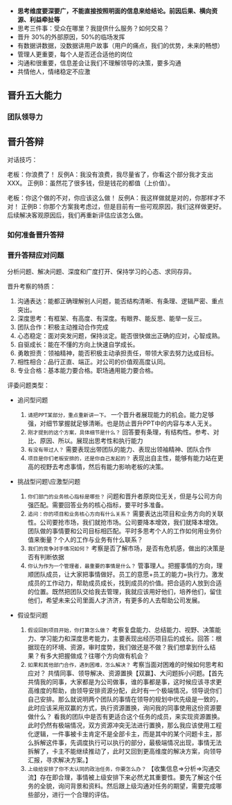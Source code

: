 - **思考维度要深要广，不能直接按照明面的信息来给结论。前因后果、横向资源、利益牵扯等**
- 思考三件事：受众在哪里？我提供什么服务？如何交易？
- 晋升 30%的外部原因，50%的临场发挥
- 有数据讲数据，没数据讲用户故事（用户的痛点，我们的优势，未来的畅想）
- 管理人更重要，每个人是否还合适他的岗位
- 沟通和很重要，信息差会让我们不理解领导的决策，要多沟通
- 共情他人，情绪稳定不应激

## 晋升五大能力

### 团队领导力

## 晋升答辩

对话技巧：

老板：你浪费了！
反例A：我没有浪费，我尽量省了，你看这个部分我才支出XXX。
正例B：虽然花了很多钱，但是钱花的都值（上价值）。

老板：你这个做的不对，你应该这么做！
反例A：我这样做就是对的，你那样才不对！
正例B：你那个方案我考虑过，但是目前有一些可观原因，我们这样做更好。后续解决客观原因后，我们再重新评估应该怎么做。


### 如何准备晋升答辩



### 晋升答辩应对问题

分析问题、解决问题、深度和广度打开、保持学习的心态、求同存异。

晋升考察的特质：
1. 沟通表达：能都正确理解别人问题，能否结构清晰、有条理、逻辑严密、重点突出。
2. 深度思考：有框架、有高度、有深度。有眼界、能反思、能举一反三。
3. 团队合作：积极主动推动合作完成
4. 心态稳定：面对突发问题，保持淡定。能否很快做出正确的应对，心智成熟。
5. 自驱成长：能在不懂的方向上快速自学成长。
6. 勇敢担责：领袖精神，能否积极主动承担责任，带领大家去努力达成目标。
7. 相性相合：品行正直、端正。对公司的价值观高度认同。
8. 专业合格：基本能力要合格。职场通用能力要合格。

评委问题类型：
- 追问型问题
  1. `请把PPT某部分，重点重新讲一下。`  一个晋升者展现能力的机会。能力足够强，对细节掌握就足够清晰。也是防止晋升PPT中的内容与本人无关。
  2. `刚才提到的这个方案，具体细节是什么？` 回答要有条理，有结构性。参考、对比、原因、所以。展现出思考性和执行能力
  3. `有没有带过人？` 需要表现出带团队的能力、表现出领袖精神、团队合作
  4. `项目是你们老板安排的，还是你自己发起的？` 表现出自主性，能够有能力站在更高的视野去考虑事情，然后有能力影响老板的决策。

- 挑战型问题\应激型问题
  1. `你们部门的业务核心指标是哪些？` 问题和晋升者原岗位无关，但是与公司方向强匹配。需要回答业务的核心指标，要平时多准备。
  2. `追问：你的项目和业务核心方向有什么关系？` 需要表达出项目和业务方向的关联性。公司要抢市场，我们就抢市场。公司要降本增效，我们就降本增效。团队做的事情要和公司目标相匹配。平时多思考个人的工作如何用业务价值来衡量？个人的工作与业务有什么联系？
  3. `我们的竞争对手情况如何？` 考察是否了解市场，是否有危机感，做出的决策是否有判断依据  
  4. `你认为作为一个管理者，最重要的事情是什么？` 管事理人。把握事情的方向，理顺团队成员，让大家把事情做好。员工的意愿+员工的能力=执行力。激发成员的工作动力，帮助成员成长，找到成员的价值。把合适的人放到合适的位置。既然把团队交给我去管理，我就应该用好他们，培养他们，留住他们，希望未来公司里面人才济济，有更多的人去帮助公司发展。

- 假设型问题
  1. `假设回到项目开始，你打算怎么做？` 考察复盘能力、总结能力、视野、决策能力、学习能力和深度思考能力，主要表现出经历项目后的成长。回答：根据现在的环境、资源，审时度势，我们做还是不做？我们想拿到什么结果？有多大把握做成？往哪个方向做有机会？
  2. `如果和其他部门合作，遇到困难，怎么解决？` 考察当面对困难的时候如何思考和应对？ 共情同事、领导解决、资源置换【双赢】、大问题拆小问题。【首先共情我的同事，大家都是为公司做事，谁的事都是事，这时候应该寻求更高维度的帮助，由领导安排资源分配，此时有一个极端情况，领导说你们自己安排。那么就说明两个团队的事情在领导的规划中优先级是一致的，此时应该采用双赢的方式，执行资源置换，询问我的同事使用这份资源要做什么？ 看我的团队中是否有更适合这个任务的成员，来实现资源置换。此时仍然有极端情况，双方资源冲突无法进行置换，那么我应该使用工程化逻辑，一件事被卡主肯定不是全部卡主，而是其中的某个问题卡主，那么拆解这件事，先调度执行可以执行的部分，最极端情况出现，事情无法拆解了，卡主不能继续推动了，此时又回到更高维度的解决方案，向领导汇报，寻求解决方案。】
  3. `上级给安排了你不太认同的政治任务，你要怎么办？` 【收集信息=>分析=>沟通交流】存在即合理，事情被上级安排下来必然尤其重要性。要先了解这个任务的全貌，询问背景和资料。然后跟上级沟通对任务的期望，需要完成哪些部分，进行一个合理的评估。